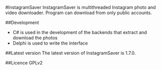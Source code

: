 #InstagramSaver
InstagramSaver is multithreaded Instagram photo and video downloader. Program can download from only public accounts.

##Development
* C# is used in the development of the backends that extract and download the photos
* Delphi is used to write the interface

##Latest version
The latest version of InstagramSaver is 1.7.0.

##Licence
GPLv2